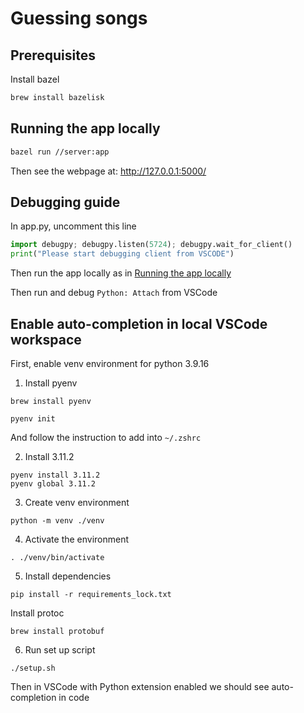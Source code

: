 # Guessing songs

## Prerequisites

Install bazel

```bash
brew install bazelisk
```

## Running the app locally

```bash
bazel run //server:app
```

Then see the webpage at: http://127.0.0.1:5000/

## Debugging guide

In app.py, uncomment this line

```python
import debugpy; debugpy.listen(5724); debugpy.wait_for_client()
print("Please start debugging client from VSCODE")
```

Then run the app locally as in [Running the app locally](#running-the-app-locally)

Then run and debug `Python: Attach` from VSCode

## Enable auto-completion in local VSCode workspace

First, enable venv environment for python 3.9.16

1. Install pyenv

```
brew install pyenv
```

```
pyenv init
```

And follow the instruction to add into `~/.zshrc`

2. Install 3.11.2

```
pyenv install 3.11.2
pyenv global 3.11.2
```

3. Create venv environment 

```
python -m venv ./venv
```

4. Activate the environment

```
. ./venv/bin/activate
```

5. Install dependencies

```
pip install -r requirements_lock.txt
```

Install protoc

```
brew install protobuf
```

6. Run set up script

```
./setup.sh
```

Then in VSCode with Python extension enabled we should see auto-completion in code